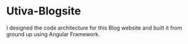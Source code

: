 # Utiva-Blogsite
I designed the code architecture for this Blog website and built it from ground up using Angular Framework.
